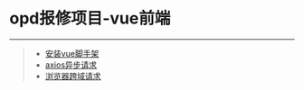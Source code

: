 # opd报修项目-vue前端  
***
>* [安装vue脚手架](https://github.com/520171/note/blob/master/opd报修/安装vue脚手架.md)  
>* [axios异步请求](https://github.com/520171/note/blob/master/opd报修/axios异步请求.md)  
>* [浏览器跨域请求](https://github.com/520171/note/blob/master/opd报修/浏览器跨域请求.md)  
